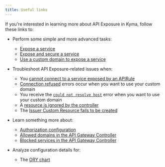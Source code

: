 ```yaml
---
title: Useful links
---
```


If you're interested in learning more about API Exposure in Kyma, follow these links to:

- Perform some simple and more advanced tasks:
  - [Expose a service](../../../03-tutorials/00-api-exposure/apix-01-expose-service-apigateway.md)
  - [Expose and secure a service](../../../03-tutorials/00-api-exposure/apix-02-expose-and-secure-service.md)
  - [Use a custom domain to expose a service](../../../03-tutorials/00-api-exposure/apix-03-own-domain.md)

- Troubleshoot API Exposure-related issues when:

  - You [cannot connect to a service exposed by an APIRule](../../../04-operation-guides/troubleshooting/apix-01-apigateway-connect-api-rule.md)
  - [Connection refused](../../../04-operation-guides/troubleshooting/apix-02-dns-mgt-connection-refused.md) errors occur when you want to use your custom domain
  - You receive the [`could not resolve host`](../../../04-operation-guides/troubleshooting/apix-03-dns-mgt-could-not-resolve-host.md) error when you want to use your custom domain
  - A [resource is ignored by the controller](../../../04-operation-guides/troubleshooting/apix-04-dns-mgt-resource-ignored.md)
  - The [Issuer Custom Resource fails to be created](../../../04-operation-guides/troubleshooting/apix-05-cert-mgt-issuer-not-created.md)

- Learn something more about:

  - [Authorization configuration](../../../05-technical-reference/apix-01-config-authorizations-apigateway.md)
  - [Allowed domains in the API Gateway Controller](../../../05-technical-reference/apix-02-whitelisted-domains.md)
  - [Blocked services in the API Gateway Controller](../../../05-technical-reference/apix-03-blacklisted-services.md)

- Analyze configuration details for:

  - The [ORY chart](../../../05-technical-reference/05-configuration-parameters/apix-02-ory-chart.md)
